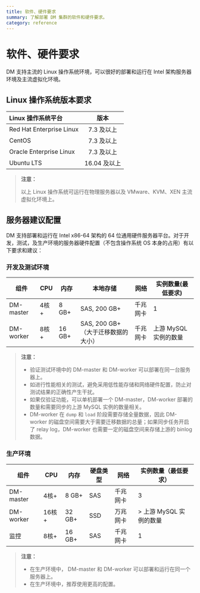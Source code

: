 ```yaml
---
title: 软件、硬件要求
summary: 了解部署 DM 集群的软件和硬件要求。
category: reference
---
```


# 软件、硬件要求

DM 支持主流的 Linux 操作系统环境，可以很好的部署和运行在 Intel 架构服务器环境及主流虚拟化环境。

## Linux 操作系统版本要求

| Linux 操作系统平台       | 版本         |
| :----------------------- | :----------: |
| Red Hat Enterprise Linux | 7.3 及以上   |
| CentOS                   | 7.3 及以上   |
| Oracle Enterprise Linux  | 7.3 及以上   |
| Ubuntu LTS               | 16.04 及以上 |

> **注意：**
>
> 以上 Linux 操作系统可运行在物理服务器以及 VMware、KVM、XEN 主流虚拟化环境上。

## 服务器建议配置

DM 支持部署和运行在 Intel x86-64 架构的 64 位通用硬件服务器平台。对于开发，测试，及生产环境的服务器硬件配置（不包含操作系统 OS 本身的占用）有以下要求和建议：

### 开发及测试环境

| **组件** | **CPU** | **内存** | **本地存储** | **网络** | **实例数量(最低要求)** |
| --- | --- | --- | --- | --- | --- |
| DM-master | 4核+ | 8 GB+ | SAS, 200 GB+ | 千兆网卡 | 1 |
| DM-worker | 8核+ | 16 GB+ | SAS, 200 GB+（大于迁移数据的大小） | 千兆网卡 | 上游 MySQL 实例的数量 |

> **注意：**
>
> - 验证测试环境中的 DM-master 和 DM-worker 可以部署在同一台服务器上。
> - 如进行性能相关的测试，避免采用低性能存储和网络硬件配置，防止对测试结果的正确性产生干扰。
> - 如果仅验证功能，可以单机部署一个 DM-master，DM-worker 部署的数量和需要同步的上游 MySQL 实例的数量相关。
> - DM-worker 在 `dump` 和 `load` 阶段需要存储全量数据，因此 DM-worker 的磁盘空间需要大于需要迁移数据的总量；如果同步任务开启了 relay log，DM-worker 也需要一定的磁盘空间来存储上游的 binlog 数据。

### 生产环境

| **组件** | **CPU** | **内存** | **硬盘类型** | **网络** | **实例数量（最低要求）** |
| --- | --- | --- | --- | --- | --- |
| DM-master | 4核+ | 8 GB+ | SAS | 千兆网卡 | 3 |
| DM-worker | 16核+ | 32 GB+ | SSD | 万兆网卡 | > 上游 MySQL 实例的数量 |
| 监控 | 8核+ | 16 GB+ | SAS | 千兆网卡 | 1 |

> **注意：**
>
> - 在生产环境中， DM-master 和 DM-worker 可以部署和运行在同一个服务器上。
> - 在生产环境中，推荐使用更高的配置。
